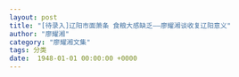 ```yaml
---
layout: post
title: "[待录入]辽阳市面萧条 食粮大感缺乏——廖耀湘谈收复辽阳意义"
author: "廖耀湘"
category: "廖耀湘文集"
tags: 分类
date:  1948-01-01 00:00:00 +0000
---
```



